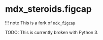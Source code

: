 # mdx_steroids.figcap

!!! note
    This is a fork of [`mdx_figcap`](https://github.com/mkszk/mdx_figcap)

TODO: This is currently broken with Python 3.